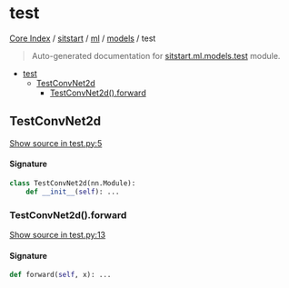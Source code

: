 # test

[Core Index](../../../README.md#core-index) / [sitstart](../../index.md#sitstart) / [ml](../index.md#ml) / [models](./index.md#models) / test

> Auto-generated documentation for [sitstart.ml.models.test](../../../../python/sitstart/ml/models/test.py) module.

- [test](#test)
  - [TestConvNet2d](#testconvnet2d)
    - [TestConvNet2d().forward](#testconvnet2d()forward)

## TestConvNet2d

[Show source in test.py:5](../../../../python/sitstart/ml/models/test.py#L5)

#### Signature

```python
class TestConvNet2d(nn.Module):
    def __init__(self): ...
```

### TestConvNet2d().forward

[Show source in test.py:13](../../../../python/sitstart/ml/models/test.py#L13)

#### Signature

```python
def forward(self, x): ...
```
